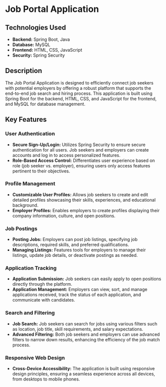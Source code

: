 # Job Portal Application

## Technologies Used
- **Backend:** Spring Boot, Java
- **Database:** MySQL
- **Frontend:** HTML, CSS, JavaScript
- **Security:** Spring Security

## Description
The Job Portal Application is designed to efficiently connect job seekers with potential employers by offering a robust platform that supports the end-to-end job search and hiring process. This application is built using Spring Boot for the backend, HTML, CSS, and JavaScript for the frontend, and MySQL for database management.

## Key Features

### User Authentication
- **Secure Sign-Up/Login:** Utilizes Spring Security to ensure secure authentication for all users. Job seekers and employers can create accounts and log in to access personalized features.
- **Role-Based Access Control:** Differentiates user experience based on role (job seeker vs. employer), ensuring users only access features pertinent to their objectives.

### Profile Management
- **Customizable User Profiles:** Allows job seekers to create and edit detailed profiles showcasing their skills, experiences, and educational background.
- **Employer Profiles:** Enables employers to create profiles displaying their company information, culture, and open positions.

### Job Postings
- **Posting Jobs:** Employers can post job listings, specifying job descriptions, required skills, and preferred qualifications.
- **Managing Listings:** Features tools for employers to manage their listings, update job details, or deactivate postings as needed.

### Application Tracking
- **Application Submission:** Job seekers can easily apply to open positions directly through the platform.
- **Application Management:** Employers can view, sort, and manage applications received, track the status of each application, and communicate with candidates.

### Search and Filtering
- **Job Search:** Job seekers can search for jobs using various filters such as location, job title, skill requirements, and salary expectations.
- **Advanced Filtering:** Both job seekers and employers can use advanced filters to narrow down results, enhancing the efficiency of the job match process.

### Responsive Web Design
- **Cross-Device Accessibility:** The application is built using responsive design principles, ensuring a seamless experience across all devices, from desktops to mobile phones.
